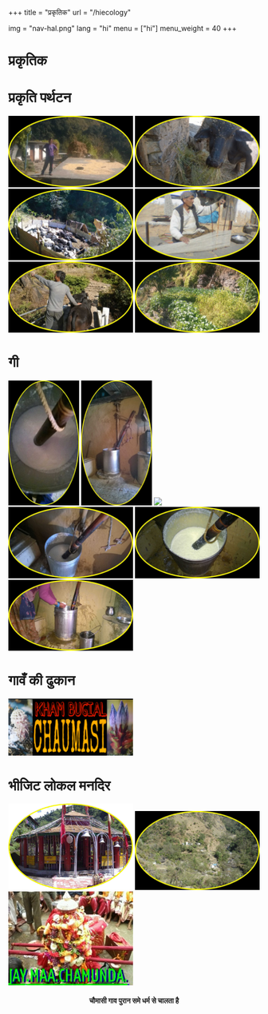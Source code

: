 +++
title = "प्रकृतिक"
url = "/hiecology"

img = "nav-hal.png"
lang = "hi"
menu = ["hi"]
menu_weight = 40
+++
<h1>प्रकृतिक</h1>

<div data-role="collapsibleset" data-inset="false">
<div data-role="collapsible">
<h1>प्रकृति पर्थटन</h1>
<img src="/img/eco1.png" style="width:250px;">
<img src="/img/eco2.png" style="width:250px;">
<img src="/img/eco3.png" style="width:250px;">
<img src="/img/eco6.png" style="width:250px;">
<img src="/img/eco4.png" style="width:250px;">
<img src="/img/eco5.png" style="width:250px;">
</div>

<div data-role="collapsible">
<h1>गी</h1>
<img src="/img/gi1.png" style="height:250px;">
<img src="/img/gi2.png" style="height:250px;">
<img src="/img/gi.gif" style="width:250px;">
<img src="/img/gi3.png" style="width:250px;">
<img src="/img/gi4.png" style="width:250px;">
<img src="/img/gi5.png" style="width:250px;">
</div>

<div data-role="collapsible">
<h1>गावँ की ढुकान </h1>
<a href="/histore"><img src="/img/logokamal.png" style="width:250px;"></a>
</div>

<div data-role="collapsible">
<h1>भीजिट लोकल  मनदिर </h1>
<a href="/hikalimath"><img src="/img/kalimath.png" style="width:250px;"></a>
<a href="/hiruch"><img src="/img/ruch1.png" style="width:250px;"></a>
<a href="/hichamundama"><img src="/img/chamunda.jpg" style="width:250px;"></a>
</div>
</div>
</div>
<div role="main" class="ui-content" style="text-align:center;">
<h4>चौमासी गाव पुरान समे धर्म से चालता है</h4>

